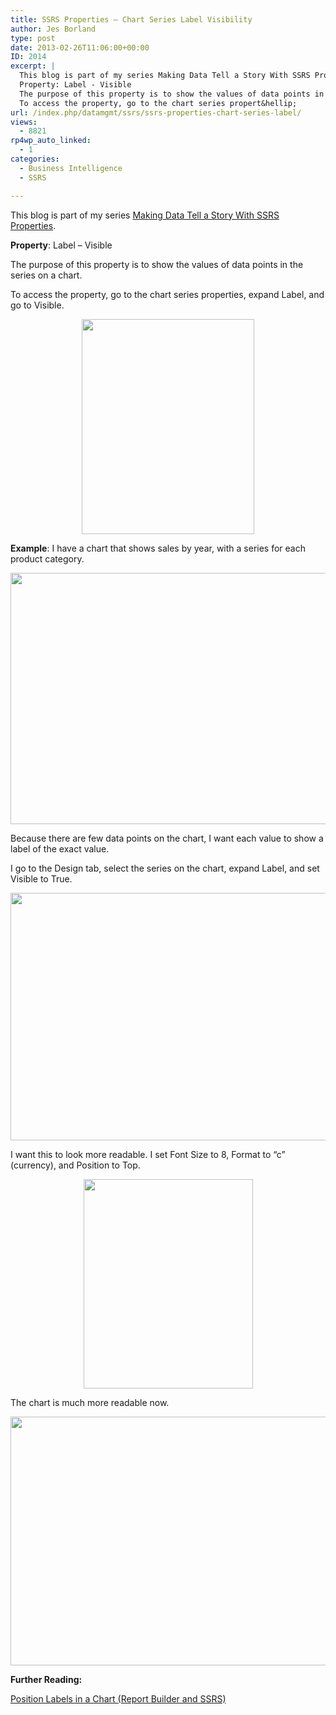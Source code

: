 ```yaml
---
title: SSRS Properties – Chart Series Label Visibility
author: Jes Borland
type: post
date: 2013-02-26T11:06:00+00:00
ID: 2014
excerpt: |
  This blog is part of my series Making Data Tell a Story With SSRS Properties.
  Property: Label - Visible
  The purpose of this property is to show the values of data points in the series on a chart.
  To access the property, go to the chart series propert&hellip;
url: /index.php/datamgmt/ssrs/ssrs-properties-chart-series-label/
views:
  - 8821
rp4wp_auto_linked:
  - 1
categories:
  - Business Intelligence
  - SSRS

---
```

This blog is part of my series [Making Data Tell a Story With SSRS Properties][1].

**Property**: Label – Visible

The purpose of this property is to show the values of data points in the series on a chart.

To access the property, go to the chart series properties, expand Label, and go to Visible.

<p style="text-align: center;">
  <img src="/wp-content/uploads/users/grrlgeek/label visible 1.png?mtime=1361883851" alt="" width="276" height="344" />
</p>

**Example**: I have a chart that shows sales by year, with a series for each product category.

<p style="text-align: center;">
  <img src="/wp-content/uploads/users/grrlgeek/label visible 2.png?mtime=1361883851" alt="" width="673" height="402" />
</p>

Because there are few data points on the chart, I want each value to show a label of the exact value.

I go to the Design tab, select the series on the chart, expand Label, and set Visible to True.

<p style="text-align: center;">
  <img src="/wp-content/uploads/users/grrlgeek/label visible 3.png?mtime=1361883851" alt="" width="634" height="396" />
</p>

I want this to look more readable. I set Font Size to 8, Format to “c” (currency), and Position to Top.

<p style="text-align: center;">
  <img src="/wp-content/uploads/users/grrlgeek/label visible 4.png?mtime=1361883851" alt="" width="271" height="335" />
</p>

The chart is much more readable now.

<p style="text-align: center;">
  <img src="/wp-content/uploads/users/grrlgeek/label visible 5.png?mtime=1361883851" alt="" width="683" height="398" />
</p>

**Further Reading:** 

[Position Labels in a Chart (Report Builder and SSRS)][2]

 [1]: /index.php/DataMgmt/ssrs/making-data-tell-a-story
 [2]: http://technet.microsoft.com/en-us/library/dd220469.aspx